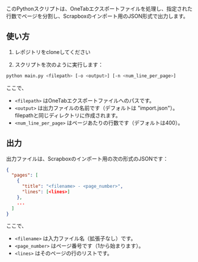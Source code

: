 このPythonスクリプトは、OneTabエクスポートファイルを処理し、指定された行数でページを分割し、Scrapboxのインポート用のJSON形式で出力します。

## 使い方

1. レポジトリをcloneしてください

3. スクリプトを次のように実行します：

```bash
python main.py <filepath> [-o <output>] [-n <num_line_per_page>]
```

ここで、
- `<filepath>` はOneTabエクスポートファイルへのパスです。
- `<output>` は出力ファイルの名前です（デフォルトは "import.json"）。filepathと同じディレクトリに作成されます。
- `<num_line_per_page>` はページあたりの行数です（デフォルトは400）。

## 出力

出力ファイルは、Scrapboxのインポート用の次の形式のJSONです：

```json
{
  "pages": [
    {
      "title": "<filename> - <page_number>",
      "lines": [<lines>]
    },
    ...
  ]
}
```

ここで、
- `<filename>` は入力ファイル名（拡張子なし）です。
- `<page_number>` はページ番号です（1から始まります）。
- `<lines>` はそのページの行のリストです。
